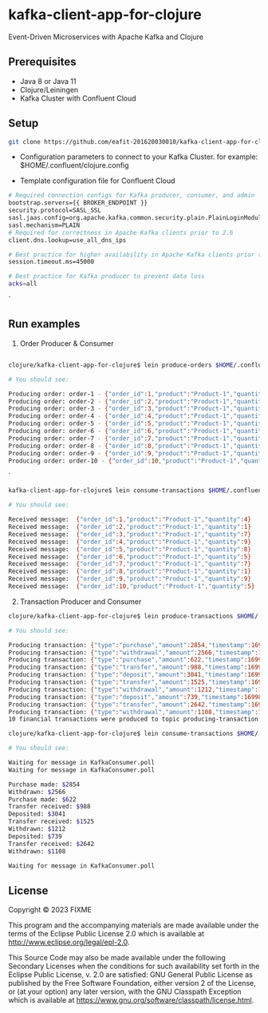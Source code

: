 # kafka-client-app-for-clojure

Event-Driven Microservices with Apache Kafka and Clojure

## Prerequisites

- Java 8 or Java 11
- Clojure/Leiningen
- Kafka Cluster with Confluent Cloud

## Setup

```sh
git clone https://github.com/eafit-201620030010/kafka-client-app-for-clojure.git
```

- Configuration parameters to connect to your Kafka Cluster. for example: $HOME/.confluent/clojure.config

- Template configuration file for Confluent Cloud

```sh
# Required connection configs for Kafka producer, consumer, and admin
bootstrap.servers={{ BROKER_ENDPOINT }}
security.protocol=SASL_SSL
sasl.jaas.config=org.apache.kafka.common.security.plain.PlainLoginModule required username='{{ CLUSTER_API_KEY }}' password='{{ CLUSTER_API_SECRET }}';
sasl.mechanism=PLAIN
# Required for correctness in Apache Kafka clients prior to 2.6
client.dns.lookup=use_all_dns_ips

# Best practice for higher availability in Apache Kafka clients prior to 3.0
session.timeout.ms=45000

# Best practice for Kafka producer to prevent data loss
acks=all
```

`

## Run examples

1. Order Producer & Consumer

```sh

clojure/kafka-client-app-for-clojure$ lein produce-orders $HOME/.confluent/clojure.config producing-order

# You should see:

Producing order: order-1 - {"order_id":1,"product":"Product-1","quantity":4}
Producing order: order-2 - {"order_id":2,"product":"Product-1","quantity":1}
Producing order: order-3 - {"order_id":3,"product":"Product-1","quantity":7}
Producing order: order-4 - {"order_id":4,"product":"Product-1","quantity":9}
Producing order: order-5 - {"order_id":5,"product":"Product-1","quantity":8}
Producing order: order-6 - {"order_id":6,"product":"Product-1","quantity":5}
Producing order: order-7 - {"order_id":7,"product":"Product-1","quantity":7}
Producing order: order-8 - {"order_id":8,"product":"Product-1","quantity":1}
Producing order: order-9 - {"order_id":9,"product":"Product-1","quantity":9}
Producing order: order-10 - {"order_id":10,"product":"Product-1","quantity":5}
```

`

```sh
kafka-client-app-for-clojure$ lein consume-transactions $HOME/.confluent/clojure.config producing-transaction

# You should see:

Received message:  {"order_id":1,"product":"Product-1","quantity":4}
Received message:  {"order_id":2,"product":"Product-1","quantity":1}
Received message:  {"order_id":3,"product":"Product-1","quantity":7}
Received message:  {"order_id":4,"product":"Product-1","quantity":9}
Received message:  {"order_id":5,"product":"Product-1","quantity":8}
Received message:  {"order_id":6,"product":"Product-1","quantity":5}
Received message:  {"order_id":7,"product":"Product-1","quantity":7}
Received message:  {"order_id":8,"product":"Product-1","quantity":1}
Received message:  {"order_id":9,"product":"Product-1","quantity":9}
Received message:  {"order_id":10,"product":"Product-1","quantity":5}
```

2. Transaction Producer and Consumer

```sh
clojure/kafka-client-app-for-clojure$ lein produce-transactions $HOME/.confluent/clojure.config producing-transaction

# You should see:

Producing transaction: {"type":"purchase","amount":2854,"timestamp":1699834328128}
Producing transaction: {"type":"withdrawal","amount":2566,"timestamp":1699834329772}
Producing transaction: {"type":"purchase","amount":622,"timestamp":1699834329772}
Producing transaction: {"type":"transfer","amount":988,"timestamp":1699834329773}
Producing transaction: {"type":"deposit","amount":3041,"timestamp":1699834329773}
Producing transaction: {"type":"transfer","amount":1525,"timestamp":1699834329773}
Producing transaction: {"type":"withdrawal","amount":1212,"timestamp":1699834329773}
Producing transaction: {"type":"deposit","amount":739,"timestamp":1699834329774}
Producing transaction: {"type":"transfer","amount":2642,"timestamp":1699834329774}
Producing transaction: {"type":"withdrawal","amount":1108,"timestamp":1699834329774}
10 financial transactions were produced to topic producing-transaction!
```

```sh
clojure/kafka-client-app-for-clojure$ lein consume-transactions $HOME/.confluent/clojure.config producing-transaction

# You should see:

Waiting for message in KafkaConsumer.poll
Waiting for message in KafkaConsumer.poll

Purchase made: $2854
Withdrawn: $2566
Purchase made: $622
Transfer received: $988
Deposited: $3041
Transfer received: $1525
Withdrawn: $1212
Deposited: $739
Transfer received: $2642
Withdrawn: $1108

Waiting for message in KafkaConsumer.poll

```

## License

Copyright © 2023 FIXME

This program and the accompanying materials are made available under the
terms of the Eclipse Public License 2.0 which is available at
http://www.eclipse.org/legal/epl-2.0.

This Source Code may also be made available under the following Secondary
Licenses when the conditions for such availability set forth in the Eclipse
Public License, v. 2.0 are satisfied: GNU General Public License as published by
the Free Software Foundation, either version 2 of the License, or (at your
option) any later version, with the GNU Classpath Exception which is available
at https://www.gnu.org/software/classpath/license.html.
